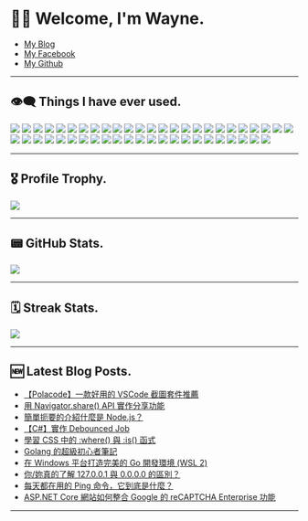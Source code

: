 # 🧑‍💻 Welcome, I'm Wayne.

- [My Blog](https://wayneblog.ga/)  
- [My Facebook](https://www.facebook.com/profile.php?id=100087148375405)  
- [My Github](https://github.com/wjdesign)  

---

## 👁‍🗨 Things I have ever used.  

![](https://img.shields.io/badge/JavaScript-323330?style=for-the-badge&logo=javascript&logoColor=F7DF1E) ![](https://img.shields.io/badge/TypeScript-007ACC?style=for-the-badge&logo=typescript&logoColor=white) ![](https://img.shields.io/badge/Python-FFD43B?style=for-the-badge&logo=python&logoColor=blue) ![](https://img.shields.io/badge/C%23-239120?style=for-the-badge&logo=c-sharp&logoColor=white) ![](https://img.shields.io/badge/Dart-0175C2?style=for-the-badge&logo=dart&logoColor=white) ![](https://img.shields.io/badge/Vue.js-35495E?style=for-the-badge&logo=vuedotjs&logoColor=4FC08D) ![](https://img.shields.io/badge/nuxt.js-00C58E?style=for-the-badge&logo=nuxtdotjs&logoColor=white) ![](https://img.shields.io/badge/Node.js-339933?style=for-the-badge&logo=nodedotjs&logoColor=white) ![](https://img.shields.io/badge/npm-CB3837?style=for-the-badge&logo=npm&logoColor=white) ![](https://img.shields.io/badge/Yarn-2C8EBB?style=for-the-badge&logo=yarn&logoColor=white) ![](https://img.shields.io/badge/React-20232A?style=for-the-badge&logo=react&logoColor=61DAFB) ![](https://img.shields.io/badge/Vuetify-1867C0?style=for-the-badge&logo=vuetify&logoColor=white) ![](https://img.shields.io/badge/Webpack-8DD6F9?style=for-the-badge&logo=Webpack&logoColor=white) ![](https://img.shields.io/badge/Vite-B73BFE?style=for-the-badge&logo=vite&logoColor=FFD62E) ![](https://img.shields.io/badge/CSS3-1572B6?style=for-the-badge&logo=css3&logoColor=white) ![](https://img.shields.io/badge/Pug-E3C29B?style=for-the-badge&logo=pug&logoColor=black) ![](https://img.shields.io/badge/Hugo-FF4088?style=for-the-badge&logo=hugo&logoColor=white) ![](https://img.shields.io/badge/GitHub%20Pages-222222?style=for-the-badge&logo=GitHub%20Pages&logoColor=white) ![](https://img.shields.io/badge/Electron-2B2E3A?style=for-the-badge&logo=electron&logoColor=9FEAF9) ![](https://img.shields.io/badge/Docker-2CA5E0?style=for-the-badge&logo=docker&logoColor=white) ![](https://img.shields.io/badge/conda-342B029.svg?&style=for-the-badge&logo=anaconda&logoColor=white) ![](https://img.shields.io/badge/Bootstrap-563D7C?style=for-the-badge&logo=bootstrap&logoColor=white) ![](https://img.shields.io/badge/Babel-F9DC3E?style=for-the-badge&logo=babel&logoColor=white) ![](https://img.shields.io/badge/kubernetes-326ce5.svg?&style=for-the-badge&logo=kubernetes&logoColor=white) ![](https://img.shields.io/badge/Postman-FF6C37?style=for-the-badge&logo=Postman&logoColor=white) ![](https://img.shields.io/badge/rollup%20js-EC4A3F?style=for-the-badge&logo=rollup.js&logoColor=white) ![](https://img.shields.io/badge/Tailwind_CSS-38B2AC?style=for-the-badge&logo=tailwind-css&logoColor=white) ![](https://img.shields.io/badge/ts--node-3178C6?style=for-the-badge&logo=ts-node&logoColor=white) ![](https://img.shields.io/badge/Nginx-009639?style=for-the-badge&logo=nginx&logoColor=white) ![](https://img.shields.io/badge/Svelte-4A4A55?style=for-the-badge&logo=svelte&logoColor=FF3E00) ![](https://img.shields.io/badge/Sass-CC6699?style=for-the-badge&logo=sass&logoColor=white) ![](https://img.shields.io/badge/Microsoft-666666?style=for-the-badge&logo=microsoft&logoColor=white) ![](https://img.shields.io/badge/.NET-512BD4?style=for-the-badge&logo=dotnet&logoColor=white) ![](https://img.shields.io/badge/NuGet-004880?style=for-the-badge&logo=nuget&logoColor=white) ![](https://img.shields.io/badge/redis-CC0000.svg?&style=for-the-badge&logo=redis&logoColor=white) ![](https://img.shields.io/badge/Flutter-02569B?style=for-the-badge&logo=flutter&logoColor=white) ![](https://img.shields.io/badge/Markdown-000000?style=for-the-badge&logo=markdown&logoColor=white) ![](https://img.shields.io/badge/jQuery-0769AD?style=for-the-badge&logo=jquery&logoColor=white) ![](https://img.shields.io/badge/VSCode-0078D4?style=for-the-badge&logo=visual%20studio%20code&logoColor=white) ![](https://img.shields.io/badge/Visual_Studio-5C2D91?style=for-the-badge&logo=visual%20studio&logoColor=white) ![](https://img.shields.io/badge/Visual_Studio_Code-0078D4?style=for-the-badge&logo=visual%20studio%20code&logoColor=white) ![](https://img.shields.io/badge/Xcode-007ACC?style=for-the-badge&logo=Xcode&logoColor=white) ![](https://img.shields.io/badge/VIM-%2311AB00.svg?&style=for-the-badge&logo=vim&logoColor=white) ![](https://img.shields.io/badge/eslint-3A33D1?style=for-the-badge&logo=eslint&logoColor=white) ![](https://img.shields.io/badge/prettier-1A2C34?style=for-the-badge&logo=prettier&logoColor=F7BA3E) ![](https://img.shields.io/badge/stylelint-000?style=for-the-badge&logo=stylelint&logoColor=white) ![](https://img.shields.io/badge/GitHub-100000?style=for-the-badge&logo=github&logoColor=white) ![](https://img.shields.io/badge/GitLab-330F63?style=for-the-badge&logo=gitlab&logoColor=white) 

---

## 🎖︎ Profile Trophy.  

![](https://github-profile-trophy.vercel.app/?username=wjdesign&theme=darkhub)  

---

## 📟 GitHub Stats.  

![](https://github-readme-stats.vercel.app/api?username=wjdesign&theme=onedark)  

---

## 🗓️ Streak Stats.  

![](https://streak-stats.demolab.com/?user=wjdesign&theme=dark)  

---

## 🆕 Latest Blog Posts.  

<!-- BLOG-POST-LIST:START -->
- [【Polacode】一款好用的 VSCode 截圖套件推薦](https://wayneblog.ga/2023-02-14/vscode-plugin-polacode/)
- [用 Navigator.share&lpar;&rpar; API 實作分享功能](https://wayneblog.ga/2023-02-14/js-navigator-share-api/)
- [簡單扼要的介紹什麼是 Node.js？](https://wayneblog.ga/2023-02-14/what-is-nodejs/)
- [【C#】實作 Debounced Job](https://wayneblog.ga/2023-02-13/dotnet-core-debounce/)
- [學習 CSS 中的 :where&lpar;&rpar; 與 :is&lpar;&rpar; 函式](https://wayneblog.ga/2023-02-13/css-where-function/)
- [Golang 的超級初心者筆記](https://wayneblog.ga/2023-02-10/golang-beginner-tutorial/)
- [在 Windows 平台打造完美的 Go 開發環境 &lpar;WSL 2&rpar;](https://wayneblog.ga/2023-02-09/golang-dev-box-in-windows/)
- [你/妳真的了解 127.0.0.1 與 0.0.0.0 的區別？](https://wayneblog.ga/2023-02-08/different-in-localhost-ip/)
- [每天都在用的 Ping 命令，它到底是什麼？](https://wayneblog.ga/2023-02-08/what-is-ping/)
- [ASP.NET Core 網站如何整合 Google 的 reCAPTCHA Enterprise 功能](https://wayneblog.ga/2023-02-07/dotnet-core-google-recaptcha/)
<!-- BLOG-POST-LIST:END -->

---
